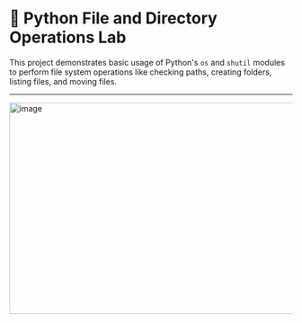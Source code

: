 # 🐍 Python File and Directory Operations Lab

This project demonstrates basic usage of Python's `os` and `shutil` modules to perform file system operations like checking paths, creating folders, listing files, and moving files.

---

<img width="1019" height="376" alt="image" src="https://github.com/user-attachments/assets/7af8aaaa-bec8-4692-90f4-cbac9c143645" />
